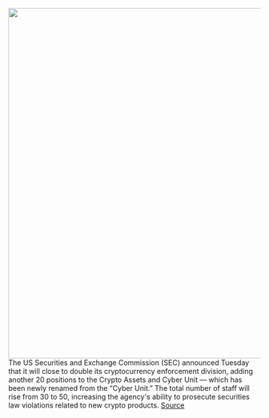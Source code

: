 <img src='https://cdn.vox-cdn.com/thumbor/h35Q-0lyeFd7ovRoSsiIgkb8wiA=/0x0:1020x680/1200x800/filters:focal(429x259:591x421)/cdn.vox-cdn.com/uploads/chorus_image/image/70828047/sec4.1419978993.0.jpg' width='700px' /><br/>
The US Securities and Exchange Commission (SEC) announced Tuesday that it will close to double its cryptocurrency enforcement division, adding another 20 positions to the Crypto Assets and Cyber Unit — which has been newly renamed from the “Cyber Unit.” The total number of staff will rise from 30 to 50, increasing the agency's ability to prosecute securities law violations related to new crypto products.
<a href='https://www.theverge.com/2022/5/3/23055499/sec-nearly-doubles-cryptocurrency-enforcement-unit'> Source <a/>